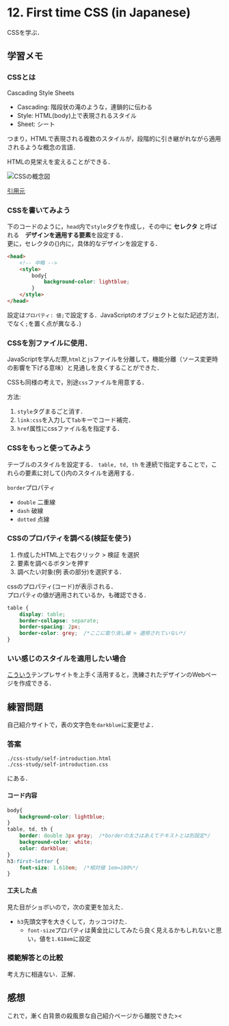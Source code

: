 # 12. First time CSS (in Japanese)

CSSを学ぶ．

## 学習メモ

### CSSとは

Cascading Style Sheets<br>
- Cascading: 階段状の滝のような，連鎖的に伝わる
- Style: HTML(body)上で表現されるスタイル
- Sheet: シート

つまり，HTMLで表現される複数のスタイルが，段階的に引き継がれながら適用されるような概念の言語．

HTMLの見栄えを変えることができる．

![CSSの概念図](http://www.htmq.com/csskihon/images/006_01.png)

[引用元](http://www.htmq.com/csskihon/006.shtml)

### CSSを書いてみよう

下のコードのように，`head`内で`style`タグを作成し，その中に **セレクタ** と呼ばれる　**デザインを適用する要素**を設定する．<br>
更に，セレクタの{}内に，具体的なデザインを設定する．

```HTML
<head>
    <!-- 中略 -->
    <style>
        body{
            background-color: lightblue;
        }
    </style>
</head>
```

設定は`プロパティ: 値;`で設定する．JavaScriptのオブジェクトと似た記述方法(`,`でなく`;`を置く点が異なる．)

### CSSを別ファイルに使用．

JavaScriptを学んだ際,`html`と`js`ファイルを分離して，機能分離（ソース変更時の影響を下げる意味）と見通しを良くすることができた．

CSSも同様の考えで，別途`css`ファイルを用意する．

方法:<br>
1. `style`タグまるごと消す．
2. `link:css`を入力して`Tab`キーでコード補完．
3. `href`属性にcssファイル名を指定する．

### CSSをもっと使ってみよう

テーブルのスタイルを設定する．
`table, td, th` を連続で指定することで，これらの要素に対して{}内のスタイルを適用する．

`border`プロパティ<br>
- `double` 二重線
- `dash` 破線
- `dotted` 点線

### CSSのプロパティを調べる(検証を使う)

1. 作成したHTML上で右クリック > 検証 を選択
2. 要素を調べるボタンを押す
3. 調べたい対象(例 表の部分)を選択する．

cssのプロパティ(コード)が表示される．<br>
プロパティの値が適用されているか，も確認できる．

```css
table {
    display: table;
    border-collapse: separate;
    border-spacing: 2px;
    border-color: grey;  /*ここに取り消し線 > 適用されていない*/
}
```

### いい感じのスタイルを適用したい場合

[こういう](https://saruwakakun.com/html-css/reference/h-design)テンプレサイトを上手く活用すると，洗練されたデザインのWebページを作成できる．

## 練習問題

自己紹介サイトで，表の文字色を`darkblue`に変更せよ．

### 答案

`./css-study/self-introduction.html`<br>
`./css-study/self-introduction.css`

にある．

#### コード内容

```css
body{
    background-color: lightblue;
}
table, td, th {
    border: double 3px gray;  /*borderの太さはあえてテキストとは別設定*/
    background-color: white;
    color: darkblue;
}
h3:first-letter {
    font-size: 1.618em;  /*相対値 1em=100%*/
}
```

#### 工夫した点

見た目がショボいので，次の変更を加えた．
- `h3`先頭文字を大きくして，カッコつけた．
    - `font-size`プロパティは黄金比にしてみたら良く見えるかもしれないと思い，値を`1.618em`に設定

### 模範解答との比較

考え方に相違ない．正解．

## 感想

これで，漸く白背景の殺風景な自己紹介ページから離脱できた><